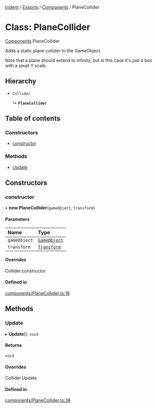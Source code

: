 [trident](../README.md) / [Exports](../modules.md) / [Components](../modules/Components.md) / PlaneCollider

# Class: PlaneCollider

[Components](../modules/Components.md).PlaneCollider

Adds a static plane collider to the GameObject.

Note that a plane should extend to infinity, but in this case it's just a box with a small Y scale.

## Hierarchy

- `Collider`

  ↳ **`PlaneCollider`**

## Table of contents

### Constructors

- [constructor](Components.PlaneCollider.md#constructor)

### Methods

- [Update](Components.PlaneCollider.md#update)

## Constructors

### constructor

• **new PlaneCollider**(`gameObject`, `transform`)

#### Parameters

| Name | Type |
| :------ | :------ |
| `gameObject` | [`GameObject`](GameObject.md) |
| `transform` | [`Transform`](Components.Transform.md) |

#### Overrides

Collider.constructor

#### Defined in

[components/PlaneCollider.ts:18](https://github.com/AIFanatic/Trident/blob/44c915e/src/components/PlaneCollider.ts#L18)

## Methods

### Update

▸ **Update**(): `void`

#### Returns

`void`

#### Overrides

Collider.Update

#### Defined in

[components/PlaneCollider.ts:38](https://github.com/AIFanatic/Trident/blob/44c915e/src/components/PlaneCollider.ts#L38)
